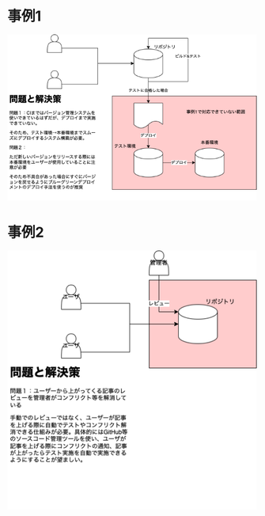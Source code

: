 # 事例1
<img src="image/事例1.drawio.png" width="700">

# 事例2
<img src="image/事例2.drawio.png" width="700">
